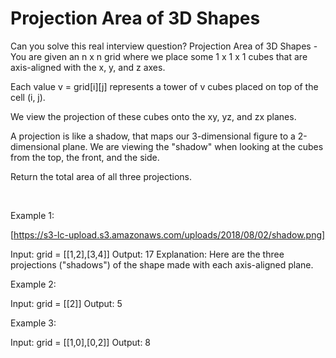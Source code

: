 # Projection Area of 3D Shapes

Can you solve this real interview question? Projection Area of 3D Shapes - You are given an n x n grid where we place some 1 x 1 x 1 cubes that are axis-aligned with the x, y, and z axes.

Each value v = grid[i][j] represents a tower of v cubes placed on top of the cell (i, j).

We view the projection of these cubes onto the xy, yz, and zx planes.

A projection is like a shadow, that maps our 3-dimensional figure to a 2-dimensional plane. We are viewing the "shadow" when looking at the cubes from the top, the front, and the side.

Return the total area of all three projections.

 

Example 1:

[https://s3-lc-upload.s3.amazonaws.com/uploads/2018/08/02/shadow.png]


Input: grid = [[1,2],[3,4]]
Output: 17
Explanation: Here are the three projections ("shadows") of the shape made with each axis-aligned plane.


Example 2:


Input: grid = [[2]]
Output: 5


Example 3:


Input: grid = [[1,0],[0,2]]
Output: 8